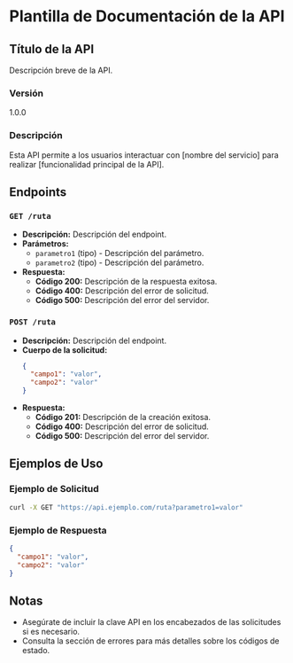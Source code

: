 # Plantilla de Documentación de la API

## Título de la API
Descripción breve de la API.

### Versión
1.0.0

### Descripción
Esta API permite a los usuarios interactuar con [nombre del servicio] para realizar [funcionalidad principal de la API].

## Endpoints

### `GET /ruta`
- **Descripción:** Descripción del endpoint.
- **Parámetros:**
  - `parametro1` (tipo) - Descripción del parámetro.
  - `parametro2` (tipo) - Descripción del parámetro.
- **Respuesta:**
  - **Código 200:** Descripción de la respuesta exitosa.
  - **Código 400:** Descripción del error de solicitud.
  - **Código 500:** Descripción del error del servidor.

### `POST /ruta`
- **Descripción:** Descripción del endpoint.
- **Cuerpo de la solicitud:**
  ```json
  {
    "campo1": "valor",
    "campo2": "valor"
  }
  ```
- **Respuesta:**
  - **Código 201:** Descripción de la creación exitosa.
  - **Código 400:** Descripción del error de solicitud.
  - **Código 500:** Descripción del error del servidor.

## Ejemplos de Uso
### Ejemplo de Solicitud
```bash
curl -X GET "https://api.ejemplo.com/ruta?parametro1=valor"
```

### Ejemplo de Respuesta
```json
{
  "campo1": "valor",
  "campo2": "valor"
}
```

## Notas
- Asegúrate de incluir la clave API en los encabezados de las solicitudes si es necesario.
- Consulta la sección de errores para más detalles sobre los códigos de estado.